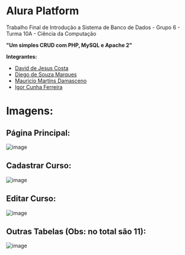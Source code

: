 # Alura Platform 

Trabalho Final de Introdução a Sistema de Banco de Dados - Grupo 6 - Turma 10A - Ciência da Computação

**"Um simples CRUD com PHP, MySQL e Apache 2"**

**Integrantes:**

* [David de Jesus Costa](https://github.com/david-jc-br)
* [Diego de Souza Marques](https://github.com/diegomarqueszs)
* [Mauricio Martins Damasceno](https://github.com/mauriciomartinss)
* [Igor Cunha Ferreira](https://github.com/Igor3m)

# Imagens:

## Página Principal:

![image](https://user-images.githubusercontent.com/73839667/189491591-e7908dd6-064b-462a-8b70-c9b60f48aa83.png)

## Cadastrar Curso:

![image](https://user-images.githubusercontent.com/73839667/189491719-9b5855f0-a380-4304-9d8b-2d914e4ac786.png)

## Editar Curso:

![image](https://user-images.githubusercontent.com/73839667/189491657-4957b159-9a25-4237-bdd0-d051537eb4d6.png)

## Outras Tabelas (Obs: no total são 11):

![image](https://user-images.githubusercontent.com/73839667/189491856-c2b4f61f-8749-42d9-a535-2125f154de3a.png)
